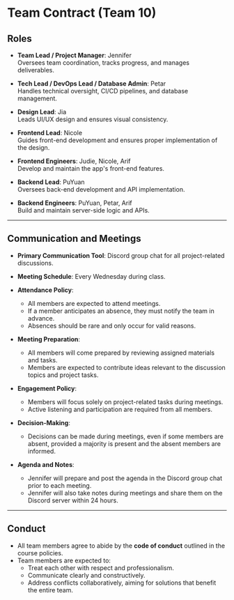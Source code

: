 # Team Contract (Team 10)

## Roles

- **Team Lead / Project Manager**: Jennifer  
  Oversees team coordination, tracks progress, and manages deliverables.  

- **Tech Lead / DevOps Lead / Database Admin**: Petar  
  Handles technical oversight, CI/CD pipelines, and database management.  

- **Design Lead**: Jia  
  Leads UI/UX design and ensures visual consistency.  

- **Frontend Lead**: Nicole   
  Guides front-end development and ensures proper implementation of the design.  

- **Frontend Engineers**: Judie, Nicole, Arif   
  Develop and maintain the app's front-end features.  

- **Backend Lead**: PuYuan  
  Oversees back-end development and API implementation.  

- **Backend Engineers**: PuYuan, Petar, Arif  
  Build and maintain server-side logic and APIs.

---

## Communication and Meetings

- **Primary Communication Tool**: Discord group chat for all project-related discussions.  
- **Meeting Schedule**: Every Wednesday during class.  
- **Attendance Policy**:  
  - All members are expected to attend meetings.  
  - If a member anticipates an absence, they must notify the team in advance.  
  - Absences should be rare and only occur for valid reasons.  

- **Meeting Preparation**:  
  - All members will come prepared by reviewing assigned materials and tasks.  
  - Members are expected to contribute ideas relevant to the discussion topics and project tasks.  

- **Engagement Policy**:  
  - Members will focus solely on project-related tasks during meetings.  
  - Active listening and participation are required from all members.  

- **Decision-Making**:  
  - Decisions can be made during meetings, even if some members are absent, provided a majority is present and the absent members are informed.  

- **Agenda and Notes**:  
  - Jennifer will prepare and post the agenda in the Discord group chat prior to each meeting.  
  - Jennifer will also take notes during meetings and share them on the Discord server within 24 hours.  

---

## Conduct

- All team members agree to abide by the **code of conduct** outlined in the course policies.  
- Team members are expected to:  
  - Treat each other with respect and professionalism.  
  - Communicate clearly and constructively.  
  - Address conflicts collaboratively, aiming for solutions that benefit the entire team.  
